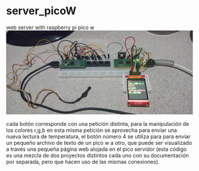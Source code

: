# server_picoW
web server with raspberry pi pico w
![circuito](https://github.com/EulisesBrazon/server_picoW/blob/comunicacion_entre_dos_pico/Circuito.jpg)

cada botón corresponde con una petición distinta, para la manipulación de los colores r,g,b en esta misma petición se aprovecha para enviar una nueva lectura de temperatura, el botón número 4 se utiliza para para enviar un pequeño archivo de texto de un pico w a otro, que puede ser visualizado a través una pequeña página web alojada en el pico servidor (esta código es una mezcla de dos proyectos distintos cada uno con su documentación por separada, pero que hacen uso de las mismas conexiones).
